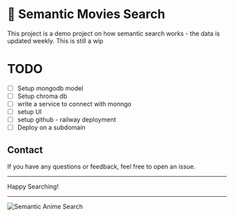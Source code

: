 # 🍿 Semantic Movies Search

This project is a demo project on how semantic search works - the data is updated weekly. This is still a wip

# TODO

-   [ ] Setup mongodb model
-   [ ] Setup chroma db
-   [ ] write a service to connect with monngo
-   [ ] setup UI
-   [ ] setup github - railway deployment
-   [ ] Deploy on a subdomain

## Contact

If you have any questions or feedback, feel free to open an issue.

---

Happy Searching!

---

![Semantic Anime Search](https://via.placeholder.com/600x200.png?text=Semantic+Anime+Search)
